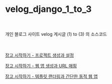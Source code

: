# velog_django_1_to_3
<br/>
<br/>개인 블로그 사이트 velog 게시글 (1) to (3) 의 소스코드
<br/>
<br/><br/>

[장고 시작하기 - 프로젝트 생성과 설정](https://velog.io/@kimjihong/Django-python%EC%9E%A5%EA%B3%A0-%EC%9B%B9-%EC%95%A0%ED%94%8C%EB%A6%AC%EC%BC%80%EC%9D%B4%EC%85%98-%EC%8B%9C%EC%9E%91%ED%95%98%EA%B8%B0-1%ED%94%84%EB%A1%9C%EC%A0%9D%ED%8A%B8-%EC%83%9D%EC%84%B1%EA%B3%BC-)

[장고 시작하기 - 웹 앱 생성과 URL 매핑](https://velog.io/@kimjihong/Django-python%EC%9E%A5%EA%B3%A0-%EC%9B%B9-%ED%94%84%EB%A0%88%EC%9E%84%EC%9B%8C%ED%81%AC-%EC%8B%9C%EC%9E%91%ED%95%98%EA%B8%B0-2%EC%9B%B9-%EC%95%B1App-%EC%83%9D%EC%84%B1%EA%B3%BC-URL-%EB%A7%A4%ED%95%91)

[장고 시작하기 - 템플릿 랜더링과 간단한 동적 웹 앱](https://velog.io/@kimjihong/Django-python%EC%9E%A5%EA%B3%A0-%EC%9B%B9-%ED%94%84%EB%A0%88%EC%9E%84%EC%9B%8C%ED%81%AC-%EC%8B%9C%EC%9E%91%ED%95%98%EA%B8%B0-3%ED%85%9C%ED%94%8C%EB%A6%BFtemplates-%EC%84%A4%EC%A0%95)
